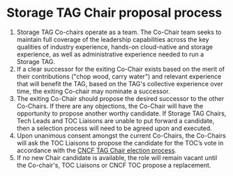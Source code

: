 # Storage TAG Chair proposal process

1) Storage TAG Co-chairs operate as a team. The Co-Chair team seeks to maintain full coverage of the leadership capabilities across the key qualities of industry experience, hands-on cloud-native and storage experience, as well as administrative experience needed to run a Storage TAG.
2) If a clear successor for the exiting Co-Chair exists based on the merit of their contributions ("chop wood, carry water") and relevant experience that will benefit the TAG, based on the TAG's collective experience over time, the exiting Co-chair may nominate a successor.
3) The exiting Co-Chair should propose the desired successor to the other Co-Chairs. If there are any objections, the Co-Chair will have the opportunity to propose another worthy candidate. If Storage TAG Chairs, Tech Leads and TOC Liaisons are unable to put forward a candidate, then a selection process will need to be agreed upon and executed.
4) Upon unanimous consent amongst the current Co-Chairs, the Co-Chairs will ask the TOC Liaisons to propose the candidate for the TOC’s vote in accordance with the [CNCF TAG Chair election process](https://github.com/cncf/toc/blob/main/tags/cncf-tags.md#elections).
5) If no new Chair candidate is available, the role will remain vacant until the Co-chair's, TOC Liaisons or CNCF TOC propose a replacement.
